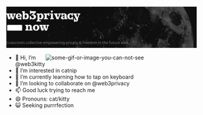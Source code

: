 ![header](./github-header.png)

<img align="right" alt="some-gif-or-image-you-can-not-see" width="400" src="https://github-readme-stats.vercel.app/api?username=web3kitty&show_icons=true&theme=dark">
  
- 👋 Hi, I’m @web3kitty
- 👀 I’m interested in catnip
- 🌱 I’m currently learning how to tap on keyboard
- 💞️ I’m looking to collaborate on @web3privacy
- 📫 Good luck trying to reach me
- 😄 Pronouns: cat/kitty
- 😺 Seeking purrrfection

